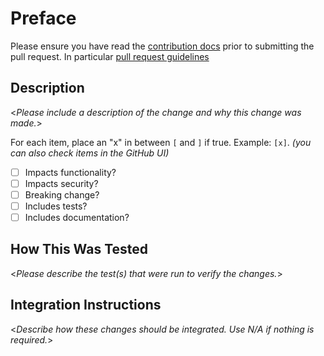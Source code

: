 # Preface

Please ensure you have read the [contribution docs](./CONTRIBUTING.md) prior to
submitting the pull request. In particular [pull request guidelines](./CONTRIBUTING.md#pull-request-best-practices)

## Description

<_Please include a description of the change and why this change was made._>

For each item, place an "x" in between `[` and `]` if true. Example: `[x]`.
_(you can also check items in the GitHub UI)_

- [ ] Impacts functionality?
- [ ] Impacts security?
- [ ] Breaking change?
- [ ] Includes tests?
- [ ] Includes documentation?

## How This Was Tested

<_Please describe the test(s) that were run to verify the changes._>

## Integration Instructions

<_Describe how these changes should be integrated. Use N/A if nothing is required._>
